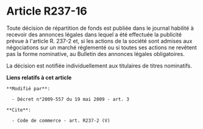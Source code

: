 # Article R237-16

Toute décision de répartition de fonds est publiée dans le journal habilité à recevoir des annonces légales dans lequel a été
effectuée la publicité prévue à l'article R. 237-2 et, si les actions de la société sont admises aux négociations sur un
marché réglementé ou si toutes ses actions ne revêtent pas la forme nominative, au Bulletin des annonces légales
obligatoires. 

La décision est notifiée individuellement aux titulaires de titres nominatifs.

**Liens relatifs à cet article**

	**Modifié par**:

	  - Décret n°2009-557 du 19 mai 2009 - art. 3

	**Cite**:

	  - Code de commerce - art. R237-2 (V)
